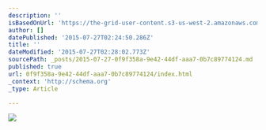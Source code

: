 ```yaml
---
description: ''
isBasedOnUrl: 'https://the-grid-user-content.s3-us-west-2.amazonaws.com/e050ea4e-b2b5-42f6-bfcb-bc90cdadf16c.jpg'
author: []
datePublished: '2015-07-27T02:24:50.286Z'
title: ''
dateModified: '2015-07-27T02:28:02.773Z'
sourcePath: _posts/2015-07-27-0f9f358a-9e42-44df-aaa7-0b7c89774124.md
published: true
url: 0f9f358a-9e42-44df-aaa7-0b7c89774124/index.html
_context: 'http://schema.org'
_type: Article

---
```

![](https://the-grid-user-content.s3-us-west-2.amazonaws.com/e050ea4e-b2b5-42f6-bfcb-bc90cdadf16c.jpg)